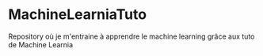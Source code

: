 # MachineLearniaTuto
Repository où je m'entraine à apprendre le machine learning grâce aux tuto de Machine Learnia
